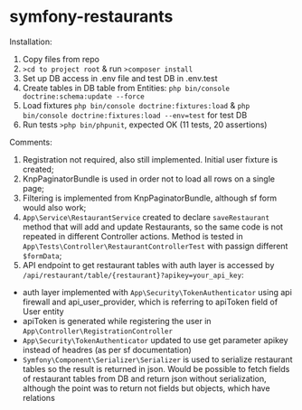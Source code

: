 # symfony-restaurants

Installation:

1. Copy files from repo
2. `>cd to project root` & run `>composer install`
3. Set up DB access in .env file and test DB in .env.test
4. Create tables in DB table from Entities: `php bin/console doctrine:schema:update --force`
5. Load fixtures `php bin/console doctrine:fixtures:load` & `php bin/console doctrine:fixtures:load --env=test` for test DB
6. Run tests `>php bin/phpunit`, expected OK (11 tests, 20 assertions)

Comments:

1. Registration not required, also still implemented. Initial user fixture is created;
2. KnpPaginatorBundle is used in order not to load all rows on a single page;
3. Filtering is implemented from KnpPaginatorBundle, although sf form would also work;
4. `App\Service\RestaurantService` created to declare `saveRestaurant` method that will add and update Restaurants, so the same code is not repeated in different Controller actions. Method is tested in `App\Tests\Controller\RestaurantControllerTest` with passign different `$formData`;
5. API endpoint to get restaurant tables with auth layer is accessed by `/api/restaurant/table/{restaurant}?apikey=your_api_key`:
  - auth layer implemented with `App\Security\TokenAuthenticator` using api firewall and api_user_provider, which is referring to apiToken field of User entity
  - apiToken is generated while registering the user in `App\Controller\RegistrationController`
  - `App\Security\TokenAuthenticator` updated to use get parameter apikey instead of headres (as per sf documentation)
  - `Symfony\Component\Serializer\Serializer` is used to serialize restaurant tables so the result is returned in json. Would be possible to fetch fields of restaurant tables from DB and return json without serialization, although the point was to return not fields but objects, which have relations
